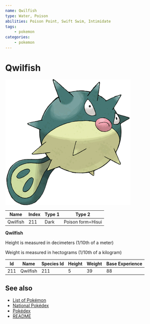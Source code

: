```yaml
---
name: Qwilfish
type: Water, Poison
abilities: Poison Point, Swift Swim, Intimidate
tags:
    - pokemon
categories:
    - pokemon
---
```


# Qwilfish


![Qwilfish](images/211.png)

| **Name** | **Index** | **Type 1** | **Type 2** |
|----|----|----|----|
| Qwilfish | 211 | Dark | Poison form=Hisui  |

**Qwilfish** 


Height is measured in decimeters (1/10th of a meter)

Weight is measured in hectograms (1/10th of a kilogram)

| **Id** | **Name** | **Species Id** | **Height** | **Weight** | **Base Experience** |
|--------|----------|----------------|------------|------------|---------------------|
| 211 | Qwilfish | 211 | 5 | 39 | 88 |


## See also

- [List of Pokémon](../pokemon.md)
- [National Pokédex](../national_pokedex.md)
- [Pokédex](../pokedex.md)
- [README](../README.md)
